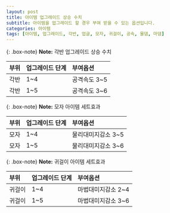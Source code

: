 ```yaml
---
layout: post
title: 아이템 업그레이드 상승 수치
subtitle: 아이템을 업그레이드 할 경우 부여 받을 수 있는 옵션입니다.
categories: 아이템
tags: [아이템, 업그레이드, 각반, 업글, 모자, 귀걸이, 공속, 물댐, 마댐]
---
```


{: .box-note}
**Note:** 각반 업그레이드 상승 수치

| 부위 | 업그레이드 단계 | 부여옵션 |
| :------ |:--- | :------------ |
| 각반 | 1~4 | 공격속도 3~5 |
| 각반 | 1~5 | 공격속도 3~6 |

{: .box-note}
**Note:** 모자 아이템 세트효과

| 부위 | 업그레이드 단계 | 부여옵션 |
| :------ |:--- | :------------ |
| 모자 | 1~4 | 물리대미지감소 3~5 |
| 모자 | 1~5 | 물리대미지감소 3~6 |

{: .box-note}
**Note:** 귀걸이 아이템 세트효과

| 부위 | 업그레이드 단계 | 부여옵션 |
| :------ |:--- | :------------ |
| 귀걸이 | 1~4 | 마법대미지감소 2~4 |
| 귀걸이 | 1~5 | 마법대미지감소 3~6 |